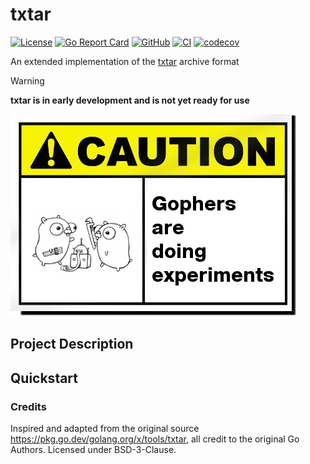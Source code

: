 # txtar

[![License](https://img.shields.io/github/license/FollowTheProcess/txtar)](https://github.com/FollowTheProcess/txtar)
[![Go Report Card](https://goreportcard.com/badge/github.com/FollowTheProcess/txtar)](https://goreportcard.com/report/github.com/FollowTheProcess/txtar)
[![GitHub](https://img.shields.io/github/v/release/FollowTheProcess/txtar?logo=github&sort=semver)](https://github.com/FollowTheProcess/txtar)
[![CI](https://github.com/FollowTheProcess/txtar/workflows/CI/badge.svg)](https://github.com/FollowTheProcess/txtar/actions?query=workflow%3ACI)
[![codecov](https://codecov.io/gh/FollowTheProcess/txtar/branch/main/graph/badge.svg)](https://codecov.io/gh/FollowTheProcess/txtar)

An extended implementation of the [txtar] archive format

> [!WARNING]
> **txtar is in early development and is not yet ready for use**

![caution](./img/caution.png)

## Project Description

## Quickstart

### Credits

Inspired and adapted from the original source <https://pkg.go.dev/golang.org/x/tools/txtar>, all credit to the original Go Authors. Licensed under BSD-3-Clause.

[txtar]: https://pkg.go.dev/golang.org/x/tools/txtar

